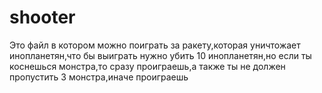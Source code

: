 # shooter
Это файл в котором можно поиграть за ракету,которая уничтожает инопланетян,что бы выиграть нужно убить 10 инопланетян,но если ты коснешься монстра,то сразу проиграешь,а также ты не должен пропустить 3 монстра,иначе проиграешь
